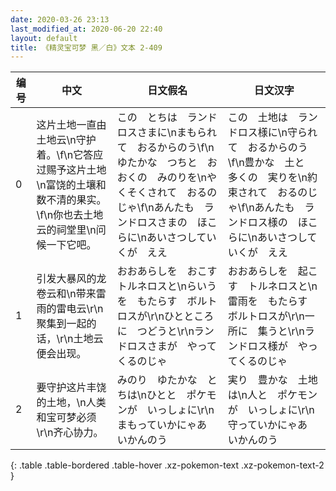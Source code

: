 ```yaml
---
date: 2020-03-26 23:13
last_modified_at: 2020-06-20 22:40
layout: default
title: 《精灵宝可梦 黑／白》文本 2-409
---
```

| 编号 | 中文 | 日文假名 | 日文汉字 |
| ---- | ---- | ---- | --- |
| 0 | 这片土地一直由土地云\n守护着。\f\n它答应过赐予这片土地\n富饶的土壤和数不清的果实。\f\n你也去土地云的祠堂里\n问候一下它吧。 | この　とちは　ランドロスさまに\nまもられて　おるからのう\f\nゆたかな　つちと　おおくの　みのりを\nやくそくされて　おるのじゃ\f\nあんたも　ランドロスさまの　ほこらに\nあいさつしていくが　ええ | この　土地は　ランドロス様に\n守られて　おるからのう\f\n豊かな　土と　多くの　実りを\n約束されて　おるのじゃ\f\nあんたも　ランドロス様の　ほこらに\nあいさつしていくが　ええ |
| 1 | 引发大暴风的龙卷云和\n带来雷雨的雷电云\r\n聚集到一起的话，\r\n土地云便会出现。 | おおあらしを　おこす　トルネロスと\nらいうを　もたらす　ボルトロスが\r\nひとところに　つどうと\r\nランドロスさまが　やってくるのじゃ | おおあらしを　起こす　トルネロスと\n雷雨を　もたらす　ボルトロスが\r\n一所に　集うと\r\nランドロス様が　やってくるのじゃ |
| 2 | 要守护这片丰饶的土地，\n人类和宝可梦必须\r\n齐心协力。 | みのり　ゆたかな　とちは\nひとと　ポケモンが　いっしょに\r\nまもっていかにゃあ　いかんのう | 実り　豊かな　土地は\n人と　ポケモンが　いっしょに\r\n守っていかにゃあ　いかんのう |
{: .table .table-bordered .table-hover .xz-pokemon-text .xz-pokemon-text-2 }